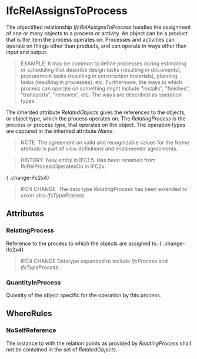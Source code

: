 # IfcRelAssignsToProcess

The objectified relationship _IfcRelAssignsToProcess_ handles the assignment of one or many objects to a process or activity. An object can be a product that is the item the process operates on. Processes and activities can operate on things other than products, and can operate in ways other than input and output.

> EXAMPLE&nbsp; It may be common to define processes during estimating or scheduling that describe design tasks (resulting in documents), procurement tasks (resulting in construction materials), planning tasks (resulting in processes), etc. Furthermore, the ways in which process can operate on something might include "installs", "finishes", "transports", "removes", etc. The ways are described as operation types.

The inherited attribute _RelatedObjects_ gives the references to the objects, or object type, which the process operates on. The _RelatingProcess_ is the process or process type, that operates on the object. The operation types are captured in the inherited attribute _Name_.

> NOTE&nbsp; The agreement on valid and recognizable values for the _Name_ attribute is part of view definitions and implementer agreements.

> HISTORY&nbsp; New entity in IFC1.5. Has been renamed from IfcRelProcessOperatesOn in IFC2x.

{ .change-ifc2x4}
> IFC4 CHANGE&nbsp; The data type _RelatingProcess_ has been extended to cover also _IfcTypeProcess_

## Attributes

### RelatingProcess
Reference to the process to which the objects are assigned to.
{ .change-ifc2x4}
> IFC4 CHANGE Datatype expanded to include _IfcProcess_ and _IfcTypeProcess_.

### QuantityInProcess
Quantity of the object specific for the operation by this process.

## WhereRules

### NoSelfReference
The instance to with the relation points as provided by _RelatingProcess_ shall not be contained in the set of _RelatedObjects_.
